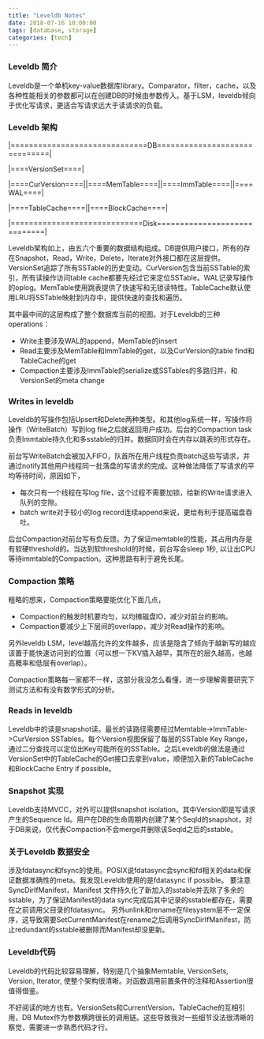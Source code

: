 ```yaml
---
title: "Leveldb Notes"
date: 2018-07-16 10:00:00
tags: [database, storage]
categories: [tech]
---
```


### Leveldb 简介

Leveldb是一个单机key-value数据库library。Comparator，filter，cache，以及各种性能相关的参数都可以在创建DB的时候由参数传入。基于LSM，leveldb倾向于优化写请求，更适合写请求远大于读请求的负载。

### Leveldb 架构

|==============================DB==============================|

|====VersionSet====|

|====CurVersion====||====MemTable====||====ImmTable====||====WAL====|

|====TableCache====||====BlockCache====|

|=============================Disk=============================|

Leveldb架构如上，由五六个重要的数据结构组成。DB提供用户接口，所有的存在Snapshot，Read，Write，Delete，Iterate对外接口都在这层提供。VersionSet追踪了所有SSTable的历史变动。CurVersion包含当前SSTable的索引，所有读操作访问table cache都要先经过它来定位SSTable。WAL记录写操作的oplog。MemTable使用跳表提供了快速写和无锁读特性。TableCache默认使用LRU将SSTable映射到内存中，提供快速的查找和遍历。

其中最中间的这层构成了整个数据库当前的视图。对于Leveldb的三种operations：

* Write主要涉及WAL的append，MemTable的insert
* Read主要涉及MemTable和ImmTable的get，以及CurVersion的table find和TableCache的get
* Compaction主要涉及ImmTable的serialize或SSTables的多路归并，和VersionSet的meta change


### Writes in leveldb
Leveldb的写操作包括Upsert和Delete两种类型。和其他log系统一样，写操作将操作（WriteBatch）写到log file之后就返回用户成功。后台的Compaction task负责Immtable持久化和多sstable的归并。数据同时会在内存以跳表的形式存在。

前台写WriteBatch会被加入FIFO，队首所在用户线程负责batch这些写请求，并通过notify其他用户线程同一批落盘的写请求的完成。这种做法降低了写请求的平均等待时间，原因如下，

* 每次只有一个线程在写log file，这个过程不需要加锁，给新的Write请求进入队列的空隙。
* batch write对于较小的log record连续append来说，更给有利于提高磁盘吞吐。

后台Compaction对前台写有负反馈。为了保证memtable的性能，其占用内存是有软硬threshold的。当达到软threshold的时候，前台写会sleep 1秒, 以让出CPU等待immtable的Compaction。这种思路有利于避免长尾。

### Compaction 策略
粗略的想来，Compaction策略要能优化下面几点，

* Compaction的触发时机要均匀，以均摊磁盘IO，减少对前台的影响。
* Compaction要减少上下层间的overlapp，减少对Read操作的影响。

另外leveldb LSM，level越高允许的文件越多，应该是隐含了倾向于越新写的越应该置于能快速访问到的位置（可以想一下KV插入越早，其所在的层久越高，也越高概率和低层有overlap）。

Compaction策略每一家都不一样，这部分我没怎么看懂，进一步理解需要研究下测试方法和有没有数学形式的分析。

### Reads in leveldb
Leveldb中的读是snapshot读。最长的读路径需要经过Memtable->ImmTable->CurVersion SSTables。每个Version视图保留了每层的SSTable Key Range，通过二分查找可以定位出Key可能所在的SSTable。之后Leveldb的做法是通过VersionSet中的TableCache的Get接口去拿到value，顺便加入新的TableCache和BlockCache Entry if possible。

### Snapshot 实现
Leveldb支持MVCC，对外可以提供snapshot isolation。其中Version即是写请求产生的Sequence Id。用户在DB的生命周期内创建了某个SeqId的snapshot，对于DB来说，仅代表Compaction不会merge并删除该SeqId之后的sstable。

### 关于Leveldb 数据安全
涉及fdatasync和fsync的使用。POSIX说fdatasync会sync和fd相关的data和保证数据准确性的meta。我发现Leveldb使用的是fdatasync if possible。
要注意SyncDirIfManifest，Manifest 文件持久化了新加入的sstable并去除了多余的sstable，为了保证Manifest的data sync完成后其中记录的sstable都存在，需要在之前调用父目录的fdatasync。
另外unlink和rename在filesystem层不一定保序，这导致需要SetCurrentManifest在rename之后调用SyncDirIfManifest，防止redundant的sstable被删除而Manifest却没更新。

### Leveldb代码
Leveldb的代码比较容易理解，特别是几个抽象Memtable, VersionSets, Version, Iterator, 使整个架构很清晰。对函数调用前置条件的注释和Assertion很值得借鉴。

不好阅读的地方也有。VersionSets和CurrentVersion，TableCache的互相引用，DB Mutex作为参数横跨很长的调用链。这些导致我对一些细节没法很清晰的察觉，需要进一步熟悉代码才行。
